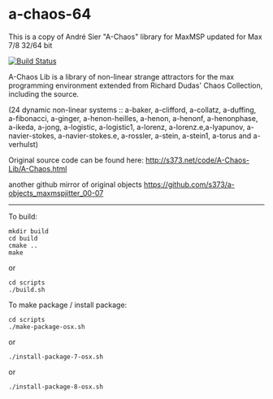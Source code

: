 # a-chaos-64
This is a copy of André Sier "A-Chaos" library for MaxMSP updated for Max 7/8 32/64 bit

[![Build Status](https://travis-ci.org/njazz/a-chaos-64.svg?branch=master)](https://travis-ci.org/njazz/a-chaos-64)

A-Chaos Lib is a library of non-linear strange attractors for the max programming environment extended from Richard Dudas' Chaos Collection, including the source.

(24 dynamic non-linear systems :: a-baker, a-clifford, a-collatz, a-duffing, a-fibonacci, a-ginger, a-henon-heilles, a-henon, a-henonf, a-henonphase, a-ikeda, a-jong, a-logistic, a-logistic1, a-lorenz, a-lorenz.e,a-lyapunov, a-navier-stokes, a-navier-stokes.e, a-rossler, a-stein, a-stein1, a-torus and a-verhulst)

Original source code can be found here:
http://s373.net/code/A-Chaos-Lib/A-Chaos.html

another github mirror of original objects
https://github.com/s373/a-objects_maxmspjitter_00-07

-----

To build:

```
mkdir build
cd build
cmake ..
make
```

or

```
cd scripts
./build.sh
```

To make package / install package:

```
cd scripts
./make-package-osx.sh
```

or

```
./install-package-7-osx.sh
```

or

```
./install-package-8-osx.sh
```
